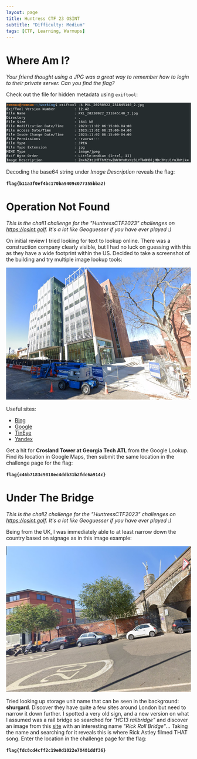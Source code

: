 ```yaml
---
layout: page
title: Huntress CTF 23 OSINT
subtitle: "Difficulty: Medium"
tags: [CTF, Learning, Warmups]
---
```


# Where Am I?

_Your friend thought using a JPG was a great way to remember how to login to their private server. Can you find the flag?_

Check out the file for hidden metadata using `exiftool`:

![whereami](/assets/img/huntress_ctf23/whereami.png)

Decoding the base64 string under _Image Description_ reveals the flag:

**`flag{b11a3f0ef4bc170ba9409c077355bba2)`**

# Operation Not Found

_This is the chall1 challenge for the "HuntressCTF2023" challenges on https://osint.golf. It's a lot like Geoguesser if you have ever played :)_

On initial review I tried looking for text to lookup online. There was a construction company clearly visible, but I had no luck on guessing with this as they have a wide footprint within the US. Decided to take a screenshot of the building and try multiple image lookup tools:

![opnotfound](/assets/img/huntress_ctf23/opnotfound.png)

Useful sites:
- [Bing](https://www.bing.com/visualsearch)
- [Google](https://www.labnol.org/reverse/)
- [TinEye](https://tineye.com/)
- [Yandex](https://yandex.com/images?)

Get a hit for **Crosland Tower at Georgia Tech ATL** from the Google Lookup. Find its location in Google Maps, then submit the same location in the challenge page for the flag:

**`flag{c46b7183c9810ec4ddb31b2fdc6a914c}`**

# Under The Bridge

_This is the chall2 challenge for the "HuntressCTF2023" challenges on https://osint.golf. It's a lot like Geoguesser if you have ever played :)_

Being from the UK, I was immediately able to at least narrow down the country based on signage as in this image example:

![underbridge](/assets/img/huntress_ctf23/underbridge.png)

Tried looking up storage unit name that can be seen in the background: **shurgard**. Discover they have quite a few sites around London but need to narrow it down further. I spotted a very old sign, and a new version on what I assumed was a rail bridge so searched for _"HC13 railbridge"_ and discover an image from this [site](https://sketchfab.com/3d-models/rick-roll-bridge-baaad0f63a104360a91d28359d298e22) with an interesting name _"Rick Roll Bridge"_... Taking the name and searching for it reveals this is where Rick Astley filmed THAT song. Enter the location in the challenge page for the flag:

**`flag{fdc8cd4cff2c19e0d1022e78481ddf36}`**
